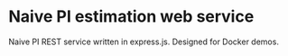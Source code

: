 # Naive PI estimation web service

Naive PI REST service written in express.js. Designed for Docker demos.
